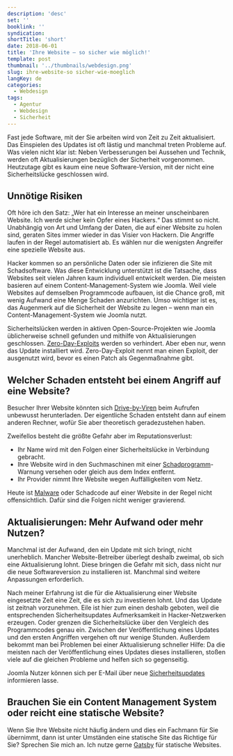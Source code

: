 ```yaml
---
description: 'desc'
set: ''
booklink: ''
syndication:
shortTitle: 'short'
date: 2018-06-01
title: 'Ihre Website – so sicher wie möglich!'
template: post
thumbnail: '../thumbnails/webdesign.png'
slug: ihre-website-so sicher-wie-moeglich
langKey: de
categories:
  - Webdesign
tags:
  - Agentur
  - Webdesign
  - Sicherheit
---
```


Fast jede Software, mit der Sie arbeiten wird von Zeit zu Zeit aktualisiert. Das Einspielen des Updates ist oft lästig und manchmal treten Probleme auf. Was vielen nicht klar ist: Neben Verbesserungen bei Aussehen und Technik, werden oft Aktualisierungen bezüglich der Sicherheit vorgenommen. Heutzutage gibt es kaum eine neue Software-Version, mit der nicht eine Sicherheitslücke geschlossen wird.

## Unnötige Risiken

Oft höre ich den Satz: „Wer hat ein Interesse an meiner unscheinbaren Website. Ich werde sicher kein Opfer eines Hackers.“ Das stimmt so nicht. Unabhängig von Art und Umfang der Daten, die auf einer Website zu holen sind, geraten Sites immer wieder in das Visier von Hackern. Die Angriffe laufen in der Regel automatisiert ab. Es wählen nur die wenigsten Angreifer eine spezielle Website aus.

Hacker kommen so an persönliche Daten oder sie infizieren die Site mit Schadsoftware. Was diese Entwicklung unterstützt ist die Tatsache, dass Websites seit vielen Jahren kaum individuell entwickelt werden. Die meisten basieren auf einem Content-Management-System wie Joomla. Weil viele Websites auf demselben Programmcode aufbauen, ist die Chance groß, mit wenig Aufwand eine Menge Schaden anzurichten. Umso wichtiger ist es, das Augenmerk auf die Sicherheit der Website zu legen – wenn man ein Content-Management-System wie Joomla nutzt.

Sicherheitslücken werden in aktiven Open-Source-Projekten wie Joomla üblicherweise schnell gefunden und mithilfe von Aktualisierungen geschlossen. [Zero-Day-Exploits](https://de.wikipedia.org/w/index.php?title=Exploit&oldid=199702769) werden so verhindert. Aber eben nur, wenn das Update installiert wird. Zero-Day-Exploit nennt man einen Exploit, der ausgenutzt wird, bevor es einen Patch als Gegenmaßnahme gibt.

## Welcher Schaden entsteht bei einem Angriff auf eine Website?

Besucher Ihrer Website könnten sich [Drive-by-Viren](https://de.wikipedia.org/w/index.php?title=Drive-by-Download&oldid=182205093) beim Aufrufen unbewusst herunterladen. Der eigentliche Schaden entsteht dann auf einem anderen Rechner, wofür Sie aber theoretisch geradezustehen haben.

Zweifellos besteht die größte Gefahr aber im Reputationsverlust:

- Ihr Name wird mit den Folgen einer Sicherheitslücke in Verbindung gebracht.
- Ihre Website wird in den Suchmaschinen mit einer [Schadprogramm](https://de.wikipedia.org/w/index.php?title=Schadprogramm&oldid=182140705)-Warnung versehen oder gleich aus dem Index entfernt.
- Ihr Provider nimmt Ihre Website wegen Auffälligkeiten vom Netz.

Heute ist [Malware](https://de.wikipedia.org/w/index.php?title=Schadprogramm&oldid=182140705) oder Schadcode auf einer Website in der Regel nicht offensichtlich. Dafür sind die Folgen nicht weniger gravierend.

## Aktualisierungen: Mehr Aufwand oder mehr Nutzen?

Manchmal ist der Aufwand, den ein Update mit sich bringt, nicht unerheblich. Mancher Website-Betreiber überlegt deshalb zweimal, ob sich eine Aktualisierung lohnt. Diese bringen die Gefahr mit sich, dass nicht nur die neue Softwareversion zu installieren ist. Manchmal sind weitere Anpassungen erforderlich.

Nach meiner Erfahrung ist die für die Aktualisierung einer Website eingesetzte Zeit eine Zeit, die es sich zu investieren lohnt. Und das Update ist zeitnah vorzunehmen. Eile ist hier zum einen deshalb geboten, weil die entsprechenden Sicherheitsupdates Aufmerksamkeit in Hacker-Netzwerken erzeugen. Coder grenzen die Sicherheitslücke über den Vergleich des Programmcodes genau ein. Zwischen der Veröffentlichung eines Updates und den ersten Angriffen vergehen oft nur wenige Stunden. Außerdem bekommt man bei Problemen bei einer Aktualisierung schneller Hilfe: Da die meisten nach der Veröffentlichung eines Updates dieses installieren, stoßen viele auf die gleichen Probleme und helfen sich so gegenseitig.

Joomla Nutzer können sich per E-Mail über neue [Sicherheitsupdates](https://developer.joomla.org/security-centre.html) informieren lasse.

## Brauchen Sie ein Content Management System oder reicht eine statische Website?

Wenn Sie Ihre Website nicht häufig ändern und dies ein Fachmann für Sie übernimmt, dann ist unter Umständen eine statische Site das Richtige für Sie? Sprechen Sie mich an. Ich nutze gerne [Gatsby](https://www.gatsbyjs.org/) für statische Websites.
